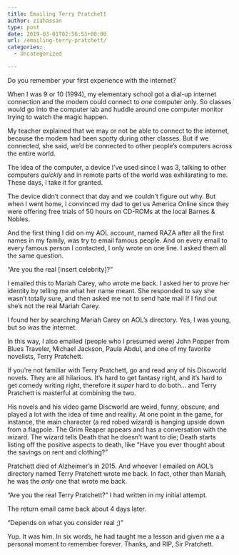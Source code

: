 ```yaml
---
title: Emailing Terry Pratchett
author: ziahassan
type: post
date: 2019-03-01T02:56:53+00:00
url: /emailing-terry-pratchett/
categories:
  - Uncategorized

---
```

Do you remember your first experience with the internet?

When I was 9 or 10 (1994), my elementary school got a dial-up internet connection and the modem could connect to _one_ computer only. So classes would go into the computer lab and huddle around one computer monitor trying to watch the magic happen.

My teacher explained that we may or not be able to connect to the internet, because the modem had been spotty during other classes. But if we connected, she said, we’d be connected to other people’s computers across the entire world.

The idea of the computer, a device I’ve used since I was 3, talking to other computers _quickly_ and in remote parts of the world was exhilarating to me. These days, I take it for granted.

The device didn’t connect that day and we couldn’t figure out why. But when I went home, I convinced my dad to get us America Online since they were offering free trials of 50 hours on CD-ROMs at the local Barnes & Nobles.

And the first thing I did on my AOL account, named RAZA after all the first names in my family, was try to email famous people. And on every email to every famous person I contacted, I only wrote on one line. I asked them all the same question.

“Are you the real [insert celebrity]?”

I emailed this to Mariah Carey, who wrote me back. I asked her to prove her identity by telling me what her name meant. She responded to say she wasn’t totally sure, and then asked me not to send hate mail if I find out she’s not the real Mariah Carey.

I found her by searching Mariah Carey on AOL’s directory. Yes, I was young, but so was the internet.

In this way, I also emailed (people who I presumed were) John Popper from Blues Traveler, Michael Jackson, Paula Abdul, and one of my favorite novelists, Terry Pratchett.

If you’re not familiar with Terry Pratchett, go and read any of his Discworld novels. They are all hilarious. It’s hard to get fantasy right, and it’s hard to get comedy writing right, therefore it _super_ hard to do both… and Terry Pratchett is masterful at combining the two.

His novels and his video game Discworld are weird, funny, obscure, and played a lot with the idea of time and reality. At one point in the game, for instance, the main character (a red robed wizard) is hanging upside down from a flagpole. The Grim Reaper appears and has a conversation with the wizard. The wizard tells Death that he doesn’t want to die; Death starts listing off the positive aspects to death, like “Have you ever thought about the savings on rent and clothing?”

Pratchett died of Alzheimer&#8217;s in 2015. And whoever I emailed on AOL&#8217;s directory named Terry Pratchett wrote me back. In fact, other than Mariah, he was the _only_ one that wrote me back.

“Are you the real Terry Pratchett?” I had written in my initial attempt.

The return email came back about 4 days later.

“Depends on what you consider real ;)”

Yup. It was him. In six words, he had taught me a lesson and given me a a personal moment to remember forever. Thanks, and RIP, Sir Pratchett.